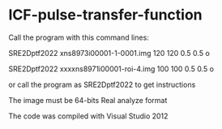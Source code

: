 # ICF-pulse-transfer-function

Call the program with this command lines:

SRE2Dptf2022 xns8973i00001-1-0001.img 120 120 0.5 0.5 o

SRE2Dptf2022 xxxxns8971i00001-roi-4.img 100 100 0.5 0.5 o

or call the program as SRE2Dptf2022 to get instructions

The image must be 64-bits Real analyze format

The code was compiled with Visual Studio 2012
